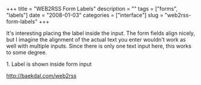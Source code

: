 +++
title = "WEB2RSS Form Labels"
description = ""
tags = ["forms", "labels"]
date = "2008-01-03"
categories = ["interface"]
slug = "web2rss-form-labels"
+++


<p>It's interesting placing the label inside the input. The form fields align nicely, but I imagine the alignment  of the actual text you enter wouldn't work as well with multiple inputs. Since there is only one text input here, this works to some degree.</p>
<div id="screens-full" class="clear"><div class="caption">1. Label is shown inside form input</div><div class="fullimg clear"><a href="/media/interface/web2rss-input-labels-1.png" class="group" rel="group" title="1. Label is shown inside form input"><img src="/media/interface/web2rss-input-labels-1.png" alt="" class="img-responsive"></a></div></div>        
<p><a href="http://baekdal.com/web2rss">http://baekdal.com/web2rss</a></p>

